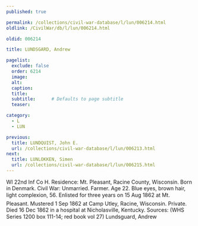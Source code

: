```yaml
---
published: true

permalink: /collections/civil-war-database/l/lun/006214.html
oldlink: /CivilWar/db/l/lun/006214.html

oldid: 006214

title: LUNDSGARD, Andrew

pagelist:
  exclude: false
  order: 6214
  image: 
  alt:
  caption:
  title:
  subtitle:      # Defaults to page subtitle
  teaser:

category: 
  - L 
  - LUN

previous:
  title: LUNDQUIST, John E.
  url: /collections/civil-war-database/l/lun/006213.html  
next:
  title: LUNLOKKEN, Simen
  url: /collections/civil-war-database/l/lun/006215.html   
---
```

WI 22nd Inf Co H. Residence: Mt. Pleasant, Racine County, Wisconsin. Born in Denmark. Civil War: Unmarried. Farmer. Age 22. Blue eyes, brown hair, light complexion, 5&#146;6&#148;. Enlisted for three years on 15 Aug 1862 at Mt. Pleasant. Mustered 1 Sep 1862 at Camp Utley, Racine, Wisconsin. Private. Died 16 Dec 1862 in a hospital at Nicholasville, Kentucky. Sources: (WHS Series 1200 box 111-14; red book vol 27) &#147;Lundsguard, Andrew&#148;